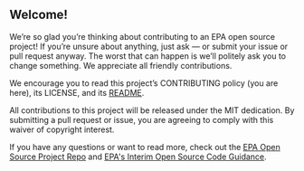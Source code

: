 ## Welcome!

We’re so glad you’re thinking about contributing to an EPA open source project! If you’re unsure about anything, just
ask — or submit your issue or pull request anyway. The worst that can happen is we’ll politely ask you to change
something. We appreciate all friendly contributions.

We encourage you to read this project’s CONTRIBUTING policy (you are here), its
LICENSE, and its [README](https://github.com/USEPA/open-source-projects/blob/master/readme.md).

All contributions to this project will be released under the MIT dedication. By submitting a pull request or issue, you
are agreeing to comply with this waiver of copyright interest.

If you have any questions or want to read more, check out
the [EPA Open Source Project Repo](https://github.com/USEPA/open-source-projects)
and [EPA's Interim Open Source Code Guidance](https://developer.epa.gov/guide/open-source-code/).
